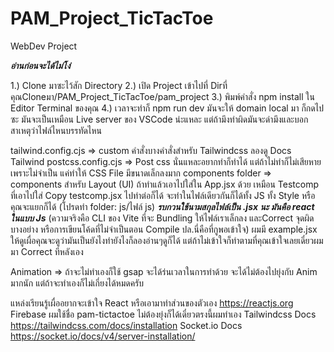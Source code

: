 # PAM_Project_TicTacToe
WebDev Project

***อ่านก่อนจะได้ไม่โง่***

1.) Clone มาซะไว้สัก Directory 
2.) เปิด Project เข้าไปที่ Dirที่คุณCloneมา/PAM_Project_TicTacToe/pam_project
3.) พิมพ์คำสั่ง npm install ใน Editor Terminal ของคุณ
4.) เวลาจะทำก็ npm run dev มันจะให้ domain local มา ก็กดไปซะ มันจะเป็นเหมือน Live server ของ VSCode น่ะแหละ แต่ถ้ามึงทำผิดมันจะด่ามึงและบอกสาเหตุว่าไฟล์ไหนบรรทัดไหน



tailwind.config.cjs => custom คำสั่งบางคำสั่งสำหรับ Tailwindcss ลองดู Docs Tailwind
postcss.config.cjs => Post css นั่นแหละอยากทำก็ทำได้ แต่ถ้าไม่ทำก็ไม่เสียหายเพราะไม่จำเป็น แค่ทำให้ CSS File มีขนาดเล็กลงมาก
components folder => components สำหรับ Layout (UI) ถ้าทำแล้วเอาไปใส่ใน App.jsx ด้วย เหมือน Testcomp ที่เอาไปใส่ Copy testcomp.jsx ไปทำต่อก็ได้
                    จะทำในไฟล์เดียวกันก็ได้ทั้ง JS ทั้ง Style หรือคุณจะแยกก็ได้ (โปรดทำ folder: js/ไฟล์ js) ***รบกวนใช้นามสกุลไฟล์เป็น .jsx นะ มันคือ react ในแบบ Js***
                    (ความจริงคือ CLI ของ Vite ที่จะ Bundling ให้ไฟล์เราเล็กลง และCorrect จุดผิดบางอย่าง หรือการเขียนโค้ดที่ไม่จำเป็นตอน Compile ปล.นี่คือที่กูพอเข้าใจ)
                    ผมมี example.jsx ให้ดูเผื่อคุณจะดูว่ามันเป็นยังไงทำยังไงก็ลองอ่านๆดูก็ได้ แต่ถ้าไม่เข้าใจก็ทำตามที่คุณเข้าใจเลยเดี๋ยวผมมา Correct ทีหลังเอง

Animation => ถ้าจะไม่ทำเองก็ใช้ gsap จะได้ร่นเวลาในการทำด้วย จะได้ไม่ต้องไปยุ่งกับ Anim มากนัก แต่ถ้าจะทำเองก็ไม่เกี่ยงได้หมดครับ

แหล่งเรียนรู้เผื่ออยากจะเข้าใจ React หรือเอามาทำส่วนของตัวเอง https://reactjs.org
Firebase ผมใช้ชื่อ pam-tictactoe ไม่ต้องยุ่งก็ได้เดี๋ยวตรงนี้ผมทำเอง
Tailwindcss Docs https://tailwindcss.com/docs/installation
Socket.io Docs https://socket.io/docs/v4/server-installation/
